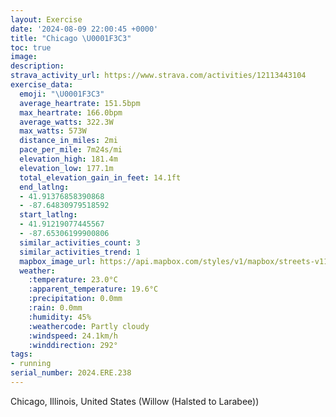 ```yaml
---
layout: Exercise
date: '2024-08-09 22:00:45 +0000'
title: "Chicago \U0001F3C3"
toc: true
image:
description:
strava_activity_url: https://www.strava.com/activities/12113443104
exercise_data:
  emoji: "\U0001F3C3"
  average_heartrate: 151.5bpm
  max_heartrate: 166.0bpm
  average_watts: 322.3W
  max_watts: 573W
  distance_in_miles: 2mi
  pace_per_mile: 7m24s/mi
  elevation_high: 181.4m
  elevation_low: 177.1m
  total_elevation_gain_in_feet: 14.1ft
  end_latlng:
  - 41.91376858390868
  - -87.64830979518592
  start_latlng:
  - 41.91219077445567
  - -87.65306199900806
  similar_activities_count: 3
  similar_activities_trend: 1
  mapbox_image_url: https://api.mapbox.com/styles/v1/mapbox/streets-v11/static/path-5+787af2-1.0(gux~Frw~uO%7CAAp%40Db%40Z%5EHVn%40T%60%40HDLAh%40%5BZGJGRW%5CSxAqAn%40q%40%60%40k%40NO%7CBwAxAmADAP%3F%5EKD%3FADWP%5D%5Ee%40Ti%40j%40i%40T_Ar%40F%3F%60Au%40n%40%5D%5E_%40z%40i%40Xe%40%40II%40a%40VtBeB%5E%5BJO%40Q%5DiAIm%40%40U%40ClDaCT%5DF%5BAw%40E%5DEiAHqA%40iCC%7BHC%7BA%40iAImFGy%40ACKCwEFe%40BaHD%7DADg%40AaADgEBgEHSHM%40m%40IUAm%40%3FUBgJHy%40DKHCXDlE%3FpBDlE),pin-s-s+e5b22e(-87.65322,41.91076),pin-s-f+89ae00(-87.64643999999993,41.913799999999995)/auto/800x800?access_token=pk.eyJ1Ijoiam9zaGJlY2ttYW4iLCJhIjoiY205eWR2aDd1MWZ6djJrbXc4a3M0bWZleiJ9.XiG9OWkNcZk2QzjJbxLB4A
  weather:
    :temperature: 23.0°C
    :apparent_temperature: 19.6°C
    :precipitation: 0.0mm
    :rain: 0.0mm
    :humidity: 45%
    :weathercode: Partly cloudy
    :windspeed: 24.1km/h
    :winddirection: 292°
tags:
- running
serial_number: 2024.ERE.238
---
```

Chicago, Illinois, United States (Willow (Halsted to Larabee))
